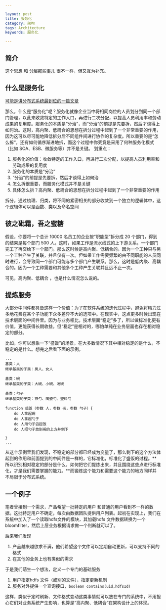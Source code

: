 ```yaml
---

layout: post
title: 服务化
category: 架构
tags: Architecture
keywords: 服务化

---
```


## 简介

这个思想 和 [分层那些事儿](http://qiankunli.github.io/2017/03/16/layer.html) 很不一样，但又互为补充。

## 什么是服务化

[可能是讲分布式系统最到位的一篇文章](http://www.10tiao.com/html/46/201811/2651011019/1.html)

那么，什么是“服务化”呢？服务化就像企业当中将相同岗位的人员划分到同一个部门管理，以此来收敛特定的工作入口，再进行二次分配，以提高人员利用率和劳动成果的复用度。服务化的本质是“分治”，而“分治”的前提是先要拆，然后才谈得上如何治。这时，高内聚、低耦合的思想在拆分过程中起到了一个非常重要的作用，因为这可以尽可能地降低拆分后不同组件间进行协作的复杂度。所以重要的是“怎么拆“，还有如何循序渐进地拆，而这个过程中你究竟是采用了何种服务化模式（比如 SOA、ESB、微服务等）并不是关键。 划重点：

1. 服务化的价值：收敛特定的工作入口，再进行二次分配，以提高人员利用率和劳动成果的复用度
2. 服务化的本质是“分治”
3. “分治”的前提是先要拆，然后才谈得上如何治
4. 怎么拆很重要，而服务化模式并不是关键
5. 具体怎么拆？高内聚、低耦合的思想在拆分过程中起到了一个非常重要的作用


拆分，通过梳理、归类，将不同的紧密相关的部分收敛到一个独立的逻辑体中，这个逻辑体可以是函数、类以及命名空间

## 彼之砒霜，吾之蜜糖

假设，你要将一个总计 10000 名员工的企业按“职能型”拆分成 20 个部门，得到的结果是每个部门 500 人。这时，如果工作是流水线式的上下游关系。一个部门完工了再交给下一个部门。那么这时候是高内聚、低耦合的。因为一个工种只与另一个工种产生了关联，并且仅有一次。但如果工作需要频繁的由不同职能的人员同时进行，会导致同一个部门可能与多个部门产生联系。那么，这时是低内聚、高耦合的。因为一个工种需要和其他多个工种产生关联并且远不止一次。

可见，高内聚、低耦合 ，也是什么情况怎么说的。

## 提炼服务

大部分中间件都具备这样一个价值：为了在软件系统的迭代过程中，避免将精力过多地花费在某个子功能下众多差异不大的选项中。在现实中，这点更多时候出现在技术层面的中间件里。因为与业务相比，技术层面“稳定”多了，所以做标准化更有价值，更能获得长期收益。但“稳定”是相对的，哪怕单纯在业务层面也存在相对稳定的部分。

比如，你可以想象一下“盛饭”的场景，在大多数情况下其中相对稳定的是什么，不稳定的是什么。想完之后看下面的示例。

	...
	基类：人 
	继承基类的子类：男人、女人
	
	基类：碗 
	继承基类的子类：大碗、小碗、汤碗
	
	基类：勺子 
	继承基类的子类：铁勺、陶瓷勺、塑料勺
	
	function 盛饭（参数 人，参数 碗，参数 勺子）{
	    do 人拿起碗
	    do 人拿起勺子
	    do 人用勺子舀起饭
	    do 人把勺子放到碗的上方并倒下
	
	} 
	...

从这个示例里我们发现，不稳定的部分都已经成为变量了，那么剩下的这个方法体起到的作用和前面提到的中间件是一样的，它标准化，标准化了盛饭的过程。**所以识别相对稳定的部分是什么，如何把它们提炼出来，并且围绕这些点进行标准化，才是我们需要掌握的能力。**而锻炼这个能力和需要这个能力的地方同样并不局限于分布式系统。

## 一个例子

笔者曾接到一个需求，产品希望一批特定的用户 和普通的用户看到不一样的数据。这批特定用户不确定，每次由数据团队提供用户列表。起初在实现上，我们在系统中加入了一个读取hdfs文件的模块，其加载hdfs 文件数据转换为一个bloomfilter，然后上层业务根据请求做一个判断就可以了。

后来我们发现

1. 产品越来越欲求不满，他们希望这个文件可以定期自动更新，可以支持不同的格式
2. 在其他的业务上也有类似的需求

于是我们萌生一个想法，定义一个专门的基础服务

1. 用户指定hdfs 文件（或别的文件），指定更新机制
2. 服务对外提供一个查询接口，`boolean contains(uid,hdfsId)`

这样，类似于定时刷新、文件格式变动这类事情就可以放在专门的系统中，不用担心它们对业务系统产生影响，也算是“高内聚、低耦合”在架构设计上的体现。